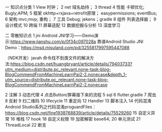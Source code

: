 一 知识点分类
1 View
时钟；
2 net
域名劫持；
3 thread
4 性能
卡顿优化;
Bugly;APM;
5 框架
okhttp+rxjava+retrofit原理；
easypermissions;
eventBus;
6 架构
mvc;mvp;
重构；
7 工具
Debug;
jekens；gradle
8 组件
列表选择器；
9 设计模式
10 跨端
11 屏幕适配
12 数据挖掘与分析
13 深度学习

二 零散知识点
1 jni
Android JNI学习——Demo演示:https://www.jianshu.com/p/0f34c097028a
靠谱Android Studio JNI Demo：https://msd.misuland.com/pd/3255817997595447088

（NDK开发）javah 命令找不到类文件的解决方法:https://blog.csdn.net/huangbryant/article/details/79403733?utm_medium=distribute.pc_relevant.none-task-blog-BlogCommendFromMachineLearnPai2-2.nonecase&depth_1-utm_source=distribute.pc_relevant.none-task-blog-BlogCommendFromMachineLearnPai2-2.nonecase

2 注解
3 动态代理
4 点击Button/屏幕接下来的流程
5 sql
6 flutter.gradle
7 爬虫
8 反射
9 扫二维码
10 lifecycle
11 重定向
12 Handler
13 脚本注入
14 代码混淆
Android Studio系列之代码混淆proguardFiles：https://blog.csdn.net/fine1938768839/article/details/75529260
15 自定义异常
16 堆栈
17 hook
18 自定义权限
19 加密解密
base64;
20 单元测试
21 ThreadLocal
22 断言
